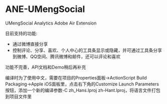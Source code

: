 ANE-UMengSocial
===============

UMengSocial Analytics Adobe Air Extension

目前支持的功能:

- 通过微博直接分享
- 控制评论、分享、喜欢、个人中心的工具条显示或隐藏，并可通过工具条分享到微博、QQ空间、腾讯微博和邮件，还可以评论和喜欢

功能不完善，API文档和Demo稍后再补充

编译时为了使用中文，需要在项目的Properties面板->ActionScript Build Packaging->Apple iOS面板里，点击右下角的Customize Launch Parameters按钮，添加一个新的编译参数-C zh_Hans.lproj zh-Hant.lproj，将语言文件打包到项目文件里
